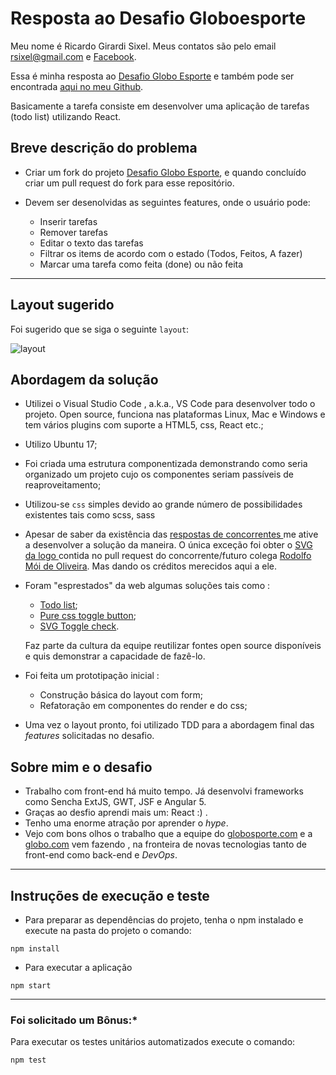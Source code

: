 # Resposta ao Desafio Globoesporte


Meu nome é Ricardo Girardi Sixel. Meus contatos são pelo email rsixel@gmail.com e [Facebook](https://www.facebook.com/rsixel).


Essa é minha resposta ao [Desafio Globo Esporte](https://github.com/globoesporte/desafio-globoesporte.) e também pode ser encontrada [aqui no meu Github](https://github.com/rsixel/desafio-globoesporte).



Basicamente a tarefa consiste em desenvolver uma aplicação de tarefas (todo list) utilizando React.

## Breve descrição do problema

- Criar um fork do projeto [Desafio Globo Esporte](https://github.com/globoesporte/desafio-globoesporte.), e quando concluído criar um pull request do fork para esse repositório.

- Devem ser desenolvidas as seguintes features,  onde o usuário pode:

    - Inserir tarefas
    - Remover tarefas
    - Editar o texto das tarefas
    - Filtrar os items de acordo com o estado (Todos, Feitos, A fazer)
    - Marcar uma tarefa como feita (done) ou não feita

---

## Layout sugerido

Foi sugerido que se siga o seguinte `layout`:

![layout](./layout/layout.jpg)


## Abordagem da solução

- Utilizei o Visual Studio Code , a.k.a., VS Code para desenvolver todo o projeto. Open source, funciona nas plataformas Linux, Mac e Windows e tem vários plugins com suporte a HTML5, css, React etc.;
- Utilizo Ubuntu 17;
- Foi criada uma estrutura componentizada demonstrando como seria organizado um projeto cujo os componentes seriam passíveis de reaproveitamento;

- Utilizou-se `css` simples devido ao grande número de possibilidades existentes tais como scss, sass 

- Apesar de saber da existência das [respostas de concorrentes ](https://github.com/globoesporte/desafio-globoesporte/pulls) me ative a desenvolver a solução da maneira. O única exceção foi obter o [SVG da logo ](https://github.com/globoesporte/desafio-globoesporte/pull/3/files#diff-b8e567eb97ee515bcba54d4868ae77e6) contida no pull request do concorrente/futuro colega  [Rodolfo Mói de Oliveira](https://github.com/rodmoioliveira). Mas dando os créditos merecidos aqui a ele.

- Foram "esprestados" da web algumas soluções tais como :
    - [Todo list](https://codepen.io/marekdano/pen/bVNYpq);
    - [Pure css toggle button](https://codepen.io/mallendeo/pen/eLIiG);
    - [SVG Toggle check](https://react.rocks/example/SVG_toggle_check).

    Faz parte da cultura da equipe reutilizar fontes open source disponíveis e quis demonstrar a capacidade de fazê-lo.
- Foi feita um prototipação inicial :
    - Construção básica do layout com form;
    - Refatoração em componentes do render e do css;

- Uma vez o layout pronto, foi utilizado TDD para a abordagem final das *features* solicitadas no desafio.

## Sobre mim e o desafio

- Trabalho com front-end há muito tempo. Já desenvolvi frameworks como Sencha ExtJS, GWT, JSF e Angular 5. 
- Graças ao desfio aprendi mais um: React :) .
- Tenho uma enorme atração por aprender o *hype*.
- Vejo com bons olhos o trabalho que a equipe do [globosporte.com]() e a [globo.com]() vem fazendo , na fronteira de novas tecnologias tanto de front-end como back-end e *DevOps*.

---


## Instruções de execução e teste

- Para preparar as dependências do projeto, tenha o npm instalado e execute na pasta do projeto o comando:

`npm install`

- Para executar a aplicação

`npm start`

---

### Foi solicitado um Bônus:*

Para executar os testes unitários automatizados execute o comando:

`npm test`
